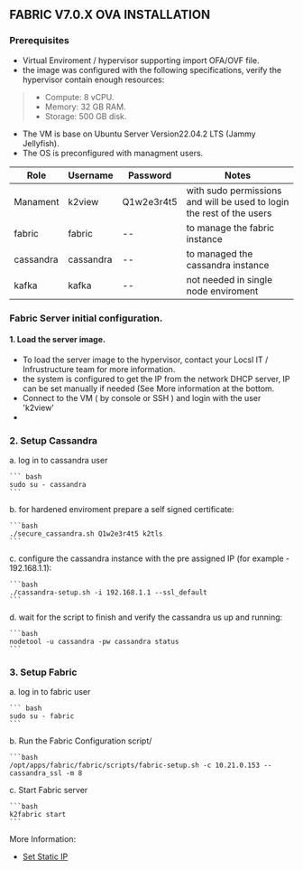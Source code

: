 <!--rollocat:KeepLineBreaks-->
<!--rol	locat:KeepLineBreaks-->
## FABRIC V7.0.X OVA INSTALLATION

### Prerequisites

* Virtual Enviroment / hypervisor  supporting import OFA/OVF file.
* the image was configured with the following specifications, verify the hypervisor contain enough resources:
> * Compute: 8 vCPU.
> * Memory: 32 GB RAM.
> * Storage: 500 GB disk.
* The VM is base on Ubuntu Server Version22.04.2 LTS (Jammy Jellyfish).
* The OS is preconfigured with managment users.

    
| Role           | Username    | Password      | Notes 
| ----------     | ---------- | ---------- | ---------- | 
|  Manament      | k2view    | Q1w2e3r4t5   | with sudo permissions and will be used to login the rest of the users |
|  fabric         | fabric     |--   | to manage the fabric instance |
|  cassandra      | cassandra  | --| to managed the cassandra instance |
|  kafka          | kafka      | --| not needed in single node enviroment |

    

### Fabric Server initial configuration.

#### 1. Load the server image.
* To load the server image to the hypervisor, contact your Locsl IT / Infrustructure team for more information.
* the system is configured to get the IP from the network DHCP server, IP can be set manually if needed (See More information at the bottom. 
* Connect to the VM ( by console or SSH ) and login with the user 'k2view'
* 

### 2. Setup Cassandra

a. log in to cassandra user

	``` bash
	sudo su - cassandra
	```

b. for hardened enviroment prepare a self signed certificate:

	```bash
	./secure_cassandra.sh Q1w2e3r4t5 k2tls
	```

c. configure the cassandra instance with the pre assigned IP (for example - 192.168.1.1): 

	```bash
	./cassandra-setup.sh -i 192.168.1.1 --ssl_default
	``` 
      

	
	
d. wait for the script to finish and verify the cassandra us up and running:

	```bash
	nodetool -u cassandra -pw cassandra status
	```
### 3. Setup Fabric

a. log in to fabric user

	``` bash
	sudo su - fabric
	```
b. Run the Fabric Configuration script/

	```bash
	/opt/apps/fabric/fabric/scripts/fabric-setup.sh -c 10.21.0.153 --cassandra_ssl -m 8

c. Start Fabric server
	
	```bash
	k2fabric start
	```








More Information:
<ul>      
<li>
<a href="/articles/98_maintenance_and_operational/Installations/OVA/Set_Static_IP.md">Set Static IP</a></li>
